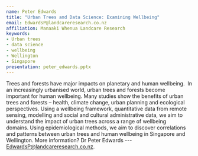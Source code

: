 ```yaml
---
name: Peter Edwards
title: "Urban Trees and Data Science: Examining Wellbeing"
email: EdwardsP@landcareresearch.co.nz
affiliation: Manaaki Whenua Landcare Research
keywords:
- Urban trees
- data science
- wellbeing
- Wellington
- Singapore
presentation: peter_edwards.pptx
---
```


Trees and forests have major impacts on planetary and human wellbeing.  In an increasingly urbanised world, urban trees and forests become important for human wellbeing. Many studies show the benefits of urban trees and forests – health, climate change, urban planning and ecological perspectives. Using a wellbeing framework, quantitative data from remote sensing, modelling and social and cultural administrative data, we aim to understand the impact of urban trees across a range of wellbeing domains. Using epidemiological methods, we aim to discover correlations and patterns between urban trees and human wellbeing in Singapore and Wellington. More information? Dr Peter Edwards --- EdwardsP@landcareresearch.co.nz.
